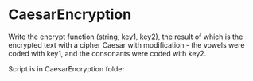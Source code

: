 # CaesarEncryption
Write the encrypt function (string, key1, key2), the result of which is the encrypted text with a cipher
Caesar with modification - the vowels were coded with key1, and the consonants were coded with key2.

Script is in CaesarEncryption folder
